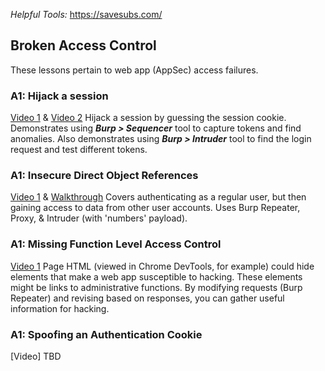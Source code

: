 _Helpful Tools:_ https://savesubs.com/
## Broken Access Control
These lessons pertain to web app (AppSec) access failures.
### A1: Hijack a session
[Video 1](https://www.youtube.com/watch?v=YO8rsCMVUyY) & [Video 2](https://www.youtube.com/watch?v=R5YPRhM5GyE)
Hijack a session by guessing the session cookie. Demonstrates using ***Burp > Sequencer*** tool to capture tokens and find anomalies. Also demonstrates using ***Burp > Intruder*** tool to find the login request and test different tokens.
### A1: Insecure Direct Object References  
[Video 1](https://www.youtube.com/watch?v=8fMFLqbd0-Y) & [Walkthrough](https://hackmd.io/@DaLaw2/ByD70wAM2#Insecure-Direct-Object-References)
Covers authenticating as a regular user, but then gaining access to data from other user accounts. Uses Burp Repeater, Proxy, & Intruder (with 'numbers' payload).
### A1: Missing Function Level Access Control
[Video 1](https://www.youtube.com/watch?v=C-MTbhfXbgg) Page HTML (viewed in Chrome DevTools, for example) could hide elements that make a web app susceptible to hacking. These elements might be links to administrative functions. By modifying requests (Burp Repeater) and revising based on responses, you can gather useful information for hacking.
### A1: Spoofing an Authentication Cookie
[Video] TBD
